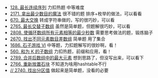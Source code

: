 - [128. 最长连续序列](https://github.com/lsill/leetcode/blob/main/c_leetcode/src/arr_pra/arr_mid.cpp?plain=1#L8) 力扣热题 中等难度
- [2171. 拿出最少数目的魔法](https://github.com/lsill/leetcode/blob/main/c_leetcode/src/arr_pra/arr_mid.cpp?plain=1#L101) 很不错的题 
排序+枚举的做法，可以看看
- [670. 最大交换](https://github.com/lsill/leetcode/blob/main/c_leetcode/src/arr_pra/arr_mid.cpp?plain=1#L151) 转成字符串做的，写的很巧妙，可以看
- [2765. 最长交替子数组](https://github.com/lsill/leetcode/blob/main/c_leetcode/src/arr_pra/arr_simple.cpp?plain=1#L6) 虽然是简单题，但题解很巧妙，可以看
- [2808. 使循环数组所有元素相等的最少秒数](https://github.com/lsill/leetcode/blob/main/c_leetcode/src/arr_pra/arr_mid.cpp?plain=1#L185)  需要思考做法的题，锻炼脑子
- [2670. 找出不同元素数目差数组](https://github.com/lsill/leetcode/blob/main/c_leetcode/src/arr_pra/arr_simple.cpp?plain=1#L69) 简单题 用了集合
- [1686. 石子游戏 VI](https://github.com/lsill/leetcode/blob/main/c_leetcode/src/arr_pra/arr_mid.cpp?plain=1#L233) 中等题，力扣题解写的很妙啊，看！
- [560. 和为 K 的子数组](https://github.com/lsill/leetcode/blob/main/c_leetcode/src/arr_pra/arr_mid.cpp?plain=1#L324)  力扣热题，前缀和应用，看！
- [2789. 合并后数组中的最大元素](https://github.com/lsill/leetcode/blob/main/c_leetcode/src/arr_pra/arr_mid.cpp?plain=1#L373) 想到思路了，但没写出来，可以看下
- [2766. 重新放置石块](https://github.com/lsill/leetcode/blob/main/c_leetcode/src/arr_pra/arr_mid.cpp?plain=1#L406) 不知道为啥用hashtable不行
- [// 2740. 找出分区值](https://github.com/lsill/leetcode/blob/main/c_leetcode/src/arr_pra/arr_mid.cpp?plain=1#L448) 做起来是简单题，没看的必要